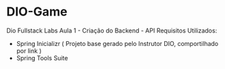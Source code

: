 # DIO-Game
Dio Fullstack Labs
Aula 1 -  Criação do Backend - API
Requisitos Utilizados:
- Spring Inicializr ( Projeto base gerado pelo Instrutor DIO, comportilhado por link ) 
- Spring Tools Suite
